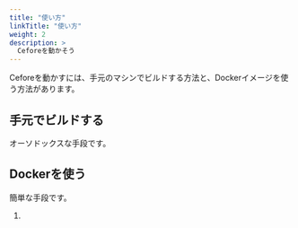 ```yaml
---
title: "使い方"
linkTitle: "使い方"
weight: 2
description: >
  Ceforeを動かそう
---
```


Ceforeを動かすには、手元のマシンでビルドする方法と、Dockerイメージを使う方法があります。

## 手元でビルドする

オーソドックスな手段です。

## Dockerを使う

簡単な手段です。

1. 
